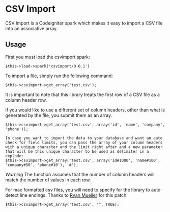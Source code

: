CSV Import
================

CSV Import is a Codeigniter spark which makes it easy to import a CSV file into an associative array.


Usage
-----

First you must load the csvimport spark:

	$this->load->spark('csvimport/0.0.1')
	
To import a file, simply run the following command:
	
	$this->csvimport->get_array('test.csv');

It is important to note that this library treats the first row of a CSV file as a column header row.

If you would like to use a different set of column headers, other than what is generated by the file, you submit them as an array.

	$this->csvimport->get_array('test.csv', array('id', 'name', 'company', 'phone'));
	
	In case you want to import the data to your database and want an auto check for field limits, you can pass the array of your column headers with a unique character and the limit right after and a new parameter that will be this unique character to be used as delimiter in a explode:
	$this->csvimport->get_array('test.csv', array('id#1000', 'name#100', 'company#50', 'phone#10'), '#');

*Warning* The function assumes that the number of column headers will match the number of values in each row.

For mac formatted csv files, you will need to specify for the library to auto detect line endings. Thanks to [Ryan Mueller](https://github.com/creativenotice) for this patch.

	$this->csvimport->get_array('test.csv', "", TRUE);
